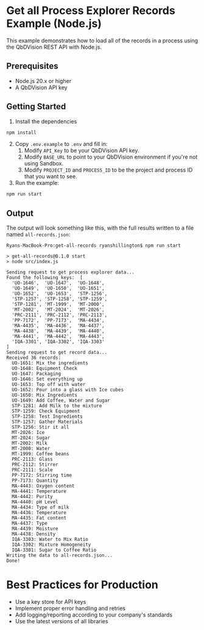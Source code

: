 # Get all Process Explorer Records Example (Node.js)

This example demonstrates how to load all of the records in a process using the QbDVision REST API with Node.js.

## Prerequisites

- Node.js 20.x or higher
- A QbDVision API key

## Getting Started

1. Install the dependencies
```bash
npm install
```
2. Copy `.env.example` to `.env` and fill in:
    1. Modify `API_Key` to be your QbDVision API key.
    2. Modify `BASE_URL` to point to your QbDVision environment if you're not using Sandbox.
    3. Modify `PROJECT_ID` and `PROCESS_ID` to be the project and process ID that you want to see.
3. Run the example:
```bash
npm run start
````

## Output
The output will look something like this, with the full results written to a file named `all-records.json`:

```
Ryans-MacBook-Pro:get-all-records ryanshillington$ npm run start

> get-all-records@0.1.0 start
> node src/index.js

Sending request to get process explorer data...
Found the following keys:  [
  'UO-1646',  'UO-1647',  'UO-1648',
  'UO-1649',  'UO-1650',  'UO-1651',
  'UO-1652',  'UO-1653',  'STP-1256',
  'STP-1257', 'STP-1258', 'STP-1259',
  'STP-1281', 'MT-1999',  'MT-2000',
  'MT-2002',  'MT-2024',  'MT-2026',
  'PRC-2111', 'PRC-2112', 'PRC-2113',
  'PP-7172',  'PP-7173',  'MA-4434',
  'MA-4435',  'MA-4436',  'MA-4437',
  'MA-4438',  'MA-4439',  'MA-4440',
  'MA-4441',  'MA-4442',  'MA-4443',
  'IQA-3301', 'IQA-3302', 'IQA-3303'
]
Sending request to get record data...
Received 36 records:
  UO-1651: Mix the ingredients
  UO-1648: Equipment Check
  UO-1647: Packaging
  UO-1646: Set everything up
  UO-1653: Top off with water
  UO-1652: Pour into a glass with Ice cubes
  UO-1650: Mix Ingredients
  UO-1649: Add Coffee, Water and Sugar
  STP-1281: Add Milk to the mixture
  STP-1259: Check Equipment
  STP-1258: Test Ingredients
  STP-1257: Gather Materials
  STP-1256: Stir it all
  MT-2026: Ice
  MT-2024: Sugar
  MT-2002: Milk
  MT-2000: Water
  MT-1999: Coffee beans
  PRC-2113: Glass
  PRC-2112: Stirrer
  PRC-2111: Scale
  PP-7172: Stirring time
  PP-7173: Quantity
  MA-4443: Oxygen content
  MA-4441: Temperature
  MA-4442: Purity
  MA-4440: pH Level
  MA-4434: Type of milk
  MA-4436: Temperature
  MA-4435: Fat content
  MA-4437: Type
  MA-4439: Moisture
  MA-4438: Density
  IQA-3303: Water to Mix Ratio
  IQA-3302: Mixture Homogeneity
  IQA-3301: Sugar to Coffee Ratio
Writing the data to all-records.json...
Done!
```

# Best Practices for Production
- Use a key store for API keys
- Implement proper error handling and retries
- Add logging/reporting according to your company's standards
- Use the latest versions of all libraries
